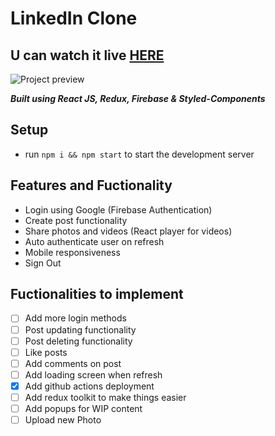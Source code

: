 # LinkedIn Clone
## U can watch it live [HERE](https://linkedin-clone-aca77.web.app/home)

![Project preview](https://cdn.discordapp.com/attachments/917864818189418576/918577346225774662/linkedinProject.png)

**_Built using React JS, Redux, Firebase & Styled-Components_**

## Setup
- run ```npm i && npm start``` to start the development server

## Features and Fuctionality

- Login using Google (Firebase Authentication)
- Create post functionality
- Share photos and videos (React player for videos)
- Auto authenticate user on refresh
- Mobile responsiveness
- Sign Out

## Fuctionalities to implement

- [ ] Add more login methods
- [ ] Post updating functionality
- [ ] Post deleting functionality
- [ ] Like posts
- [ ] Add comments on post
- [ ] Add loading screen when refresh
- [x] Add github actions deployment
- [ ] Add redux toolkit to make things easier
- [ ] Add popups for WIP content
- [ ] Upload new Photo
